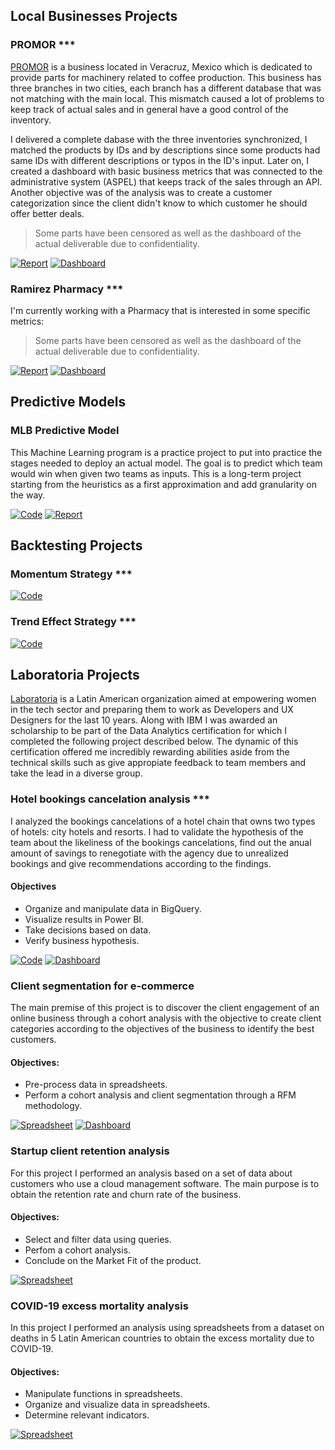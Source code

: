  

## Local Businesses Projects

### PROMOR ***
[PROMOR](https://promor.com.mx) is a business located in Veracruz, Mexico which is dedicated to provide parts for machinery related to coffee production.
This business has three branches in two cities, each branch has a different database that was not matching with the main local. This mismatch caused a lot of problems to keep track of actual sales and in general have a good control of the inventory.

I delivered a complete dabase with the three inventories synchronized, I matched the products by IDs and by descriptions since some products had same IDs with different descriptions or typos in the ID's input. Later on, I created a dashboard with basic business metrics that was connected to the administrative system (ASPEL) that keeps track of the sales through an API. Another objective was of the analysis was to create a customer categorization since the client didn't know to which customer he should offer better deals.

> Some parts have been censored as well as the dashboard of the actual deliverable due to confidentiality.

[![Report](https://cvws.icloud-content.com/B/AXg5-OXV6N5MypLgYsVNKNuitn0WAUp2Fdn_uZ5PbN_FuUC2s4efXc_u/IMG_5646.PNG?o=AlWDX1XYBQzIOEOKvSMwhDCWPPl_TKN32HyDXJsTeg__&v=1&x=3&a=CAogLeL7SXAwj13_cWwW7J0hEDA76RgFbFiGMZ5aGruAAQsSbRDO-IDmkDAYztXc55AwIgEAUgSitn0WWgSfXc_uaiYYt_QPa6YdwtdIZJKv0fDYoS0s2gqrbPmldktBCFB-7U4TihmUCXImOx5IH9Kyi8BSKl0R9P6DmGGfCGbUWpJj23tNZl2wGI7tPay0ixs&e=1653779933&fl=&r=1807db34-0e43-4164-810c-1ec0057374ee-1&k=8-oJGKVuBJOzoU2YjGwsyw&ckc=com.apple.clouddocs&ckz=com.apple.CloudDocs&p=52&s=7mUqGhbW8v04c60IX6JsWl6GLdM&cd=i)](https://docs.google.com/spreadsheets/d/1ZbB07an2mklNE_1gVujuGXXZtEe_N16yXlmU3rGZLLk/edit?usp=sharing) [![Dashboard](https://cvws.icloud-content.com/B/ARZWI-dpC0Pv5vGG9p53-kohBipHAfKaIQnF5_OOcZE27_Zp2BDpUmEQ/IMG_5648.PNG?o=Amzydar0V098kybAETSgOh7TUE63c6eqVG46HTCfeNjY&v=1&x=3&a=CAogc1INHIQi1wWm8s3Y61CYUQdajXrE-jBWx6So3sd7ujASbRDW-IDmkDAY1tXc55AwIgEAUgQhBipHWgTpUmEQaiZ_cwR-Wjlv1B0nrf5e2yo92Z2zDlO2_FjvAEPCAKLoRdSeYHkL4nImwXorOO0N6FXUC0XzY1PozCoA3RzoKFe50sV1zhtq--_Mim7ACis&e=1653779933&fl=&r=1807db34-0e43-4164-810c-1ec0057374ee-1&k=QRk2vViYQ_-CAFECbJLsLA&ckc=com.apple.clouddocs&ckz=com.apple.CloudDocs&p=52&s=RrYW2iFZ6LPqnsFxFalMOW2yekY&cd=i)](https://docs.google.com/spreadsheets/d/1ZbB07an2mklNE_1gVujuGXXZtEe_N16yXlmU3rGZLLk/edit?usp=sharing)

### Ramirez Pharmacy ***

I'm currently working with a Pharmacy that is interested in some specific metrics:

> Some parts have been censored as well as the dashboard of the actual deliverable due to confidentiality.

[![Report](https://cvws.icloud-content.com/B/AXg5-OXV6N5MypLgYsVNKNuitn0WAUp2Fdn_uZ5PbN_FuUC2s4efXc_u/IMG_5646.PNG?o=AlWDX1XYBQzIOEOKvSMwhDCWPPl_TKN32HyDXJsTeg__&v=1&x=3&a=CAogLeL7SXAwj13_cWwW7J0hEDA76RgFbFiGMZ5aGruAAQsSbRDO-IDmkDAYztXc55AwIgEAUgSitn0WWgSfXc_uaiYYt_QPa6YdwtdIZJKv0fDYoS0s2gqrbPmldktBCFB-7U4TihmUCXImOx5IH9Kyi8BSKl0R9P6DmGGfCGbUWpJj23tNZl2wGI7tPay0ixs&e=1653779933&fl=&r=1807db34-0e43-4164-810c-1ec0057374ee-1&k=8-oJGKVuBJOzoU2YjGwsyw&ckc=com.apple.clouddocs&ckz=com.apple.CloudDocs&p=52&s=7mUqGhbW8v04c60IX6JsWl6GLdM&cd=i)](https://docs.google.com/spreadsheets/d/1ZbB07an2mklNE_1gVujuGXXZtEe_N16yXlmU3rGZLLk/edit?usp=sharing) [![Dashboard](https://cvws.icloud-content.com/B/ARZWI-dpC0Pv5vGG9p53-kohBipHAfKaIQnF5_OOcZE27_Zp2BDpUmEQ/IMG_5648.PNG?o=Amzydar0V098kybAETSgOh7TUE63c6eqVG46HTCfeNjY&v=1&x=3&a=CAogc1INHIQi1wWm8s3Y61CYUQdajXrE-jBWx6So3sd7ujASbRDW-IDmkDAY1tXc55AwIgEAUgQhBipHWgTpUmEQaiZ_cwR-Wjlv1B0nrf5e2yo92Z2zDlO2_FjvAEPCAKLoRdSeYHkL4nImwXorOO0N6FXUC0XzY1PozCoA3RzoKFe50sV1zhtq--_Mim7ACis&e=1653779933&fl=&r=1807db34-0e43-4164-810c-1ec0057374ee-1&k=QRk2vViYQ_-CAFECbJLsLA&ckc=com.apple.clouddocs&ckz=com.apple.CloudDocs&p=52&s=RrYW2iFZ6LPqnsFxFalMOW2yekY&cd=i)](https://docs.google.com/spreadsheets/d/1ZbB07an2mklNE_1gVujuGXXZtEe_N16yXlmU3rGZLLk/edit?usp=sharing)

## Predictive Models

### MLB Predictive Model

This Machine Learning program is a practice project to put into practice the stages needed to deploy an actual model. The goal is to predict which team would win when given two teams as inputs. This is a long-term project starting from the heuristics as a first approximation and add granularity on the way.

[![Code](https://cvws.icloud-content.com/B/AZnFkYb3ps6-Vp9BVHdUS93y7okHAeIDCSUdFJ9W2DsTlJuAmxHtIFmX/IMG_5650.PNG?o=AtrsHJooBsIX-K5hAoMNw8kbenDAvM0LpCWcrNhijOx4&v=1&x=3&a=CAogeKxOTw-XKNi2b3vY0CgCu6Rn_8FAWtXQiXobGu-MMecSbRDd-IDmkDAY3dXc55AwIgEAUgTy7okHWgTtIFmXaia33w3PoZxF4fbmsN_2K4Dy1AeiHD3wBEHBw5VplqCrnSsV59AsRHImG3BltX6p1fUCbwkifrbIBnGq9Phv19qgseMsyrphHl5M9XDKV9c&e=1653779933&fl=&r=1807db34-0e43-4164-810c-1ec0057374ee-1&k=JDHLOgVVjcP_aT4KdQMjug&ckc=com.apple.clouddocs&ckz=com.apple.CloudDocs&p=52&s=DPlidYqvO0jdGQynU_7UyETdx30&cd=i)](https://colab.research.google.com/drive/1q3MHa6aR42RO2Oi57NQQaj4PcJbPJbSo?usp=sharing) [![Report](https://cvws.icloud-content.com/B/AXg5-OXV6N5MypLgYsVNKNuitn0WAUp2Fdn_uZ5PbN_FuUC2s4efXc_u/IMG_5646.PNG?o=AlWDX1XYBQzIOEOKvSMwhDCWPPl_TKN32HyDXJsTeg__&v=1&x=3&a=CAogLeL7SXAwj13_cWwW7J0hEDA76RgFbFiGMZ5aGruAAQsSbRDO-IDmkDAYztXc55AwIgEAUgSitn0WWgSfXc_uaiYYt_QPa6YdwtdIZJKv0fDYoS0s2gqrbPmldktBCFB-7U4TihmUCXImOx5IH9Kyi8BSKl0R9P6DmGGfCGbUWpJj23tNZl2wGI7tPay0ixs&e=1653779933&fl=&r=1807db34-0e43-4164-810c-1ec0057374ee-1&k=8-oJGKVuBJOzoU2YjGwsyw&ckc=com.apple.clouddocs&ckz=com.apple.CloudDocs&p=52&s=7mUqGhbW8v04c60IX6JsWl6GLdM&cd=i)](https://docs.google.com/document/d/1QmgKjw-mA4BUdXz2Nuglfu4niZjQxBFn05iG_XWR9-k/edit?usp=sharing)

## Backtesting Projects

### Momentum Strategy ***

[![Code](https://cvws.icloud-content.com/B/AZnFkYb3ps6-Vp9BVHdUS93y7okHAeIDCSUdFJ9W2DsTlJuAmxHtIFmX/IMG_5650.PNG?o=AtrsHJooBsIX-K5hAoMNw8kbenDAvM0LpCWcrNhijOx4&v=1&x=3&a=CAogeKxOTw-XKNi2b3vY0CgCu6Rn_8FAWtXQiXobGu-MMecSbRDd-IDmkDAY3dXc55AwIgEAUgTy7okHWgTtIFmXaia33w3PoZxF4fbmsN_2K4Dy1AeiHD3wBEHBw5VplqCrnSsV59AsRHImG3BltX6p1fUCbwkifrbIBnGq9Phv19qgseMsyrphHl5M9XDKV9c&e=1653779933&fl=&r=1807db34-0e43-4164-810c-1ec0057374ee-1&k=JDHLOgVVjcP_aT4KdQMjug&ckc=com.apple.clouddocs&ckz=com.apple.CloudDocs&p=52&s=DPlidYqvO0jdGQynU_7UyETdx30&cd=i)](https://docs.google.com/spreadsheets/d/1ZbB07an2mklNE_1gVujuGXXZtEe_N16yXlmU3rGZLLk/edit?usp=sharing)

### Trend Effect Strategy ***

[![Code](https://cvws.icloud-content.com/B/AZnFkYb3ps6-Vp9BVHdUS93y7okHAeIDCSUdFJ9W2DsTlJuAmxHtIFmX/IMG_5650.PNG?o=AtrsHJooBsIX-K5hAoMNw8kbenDAvM0LpCWcrNhijOx4&v=1&x=3&a=CAogeKxOTw-XKNi2b3vY0CgCu6Rn_8FAWtXQiXobGu-MMecSbRDd-IDmkDAY3dXc55AwIgEAUgTy7okHWgTtIFmXaia33w3PoZxF4fbmsN_2K4Dy1AeiHD3wBEHBw5VplqCrnSsV59AsRHImG3BltX6p1fUCbwkifrbIBnGq9Phv19qgseMsyrphHl5M9XDKV9c&e=1653779933&fl=&r=1807db34-0e43-4164-810c-1ec0057374ee-1&k=JDHLOgVVjcP_aT4KdQMjug&ckc=com.apple.clouddocs&ckz=com.apple.CloudDocs&p=52&s=DPlidYqvO0jdGQynU_7UyETdx30&cd=i)](https://docs.google.com/spreadsheets/d/1ZbB07an2mklNE_1gVujuGXXZtEe_N16yXlmU3rGZLLk/edit?usp=sharing)

## Laboratoria Projects

[Laboratoria](https://www.laboratoria.la/en) is a Latin American organization aimed at empowering women in the tech sector and preparing them to work as Developers and UX Designers for the last 10 years. Along with IBM I was awarded an scholarship to be part of the Data Analytics certification for which I completed the following project described below. The dynamic of this certification offered me incredibly rewarding abilities aside from the technical skills such as give appropiate feedback to team members and take the lead in a diverse group.

### Hotel bookings cancelation analysis ***

I analyzed the bookings cancelations of a hotel chain that owns two types of hotels: city hotels and resorts. I had to validate the hypothesis of the team about the likeliness of the bookings cancelations, find out the anual amount of savings to renegotiate with the agency due to unrealized bookings and give recommendations according to the findings.

#### Objectives
  - Organize and manipulate data in BigQuery.
  - Visualize results in Power BI.
  - Take decisions based on data.
  - Verify business hypothesis.

[![Code](https://cvws.icloud-content.com/B/AZnFkYb3ps6-Vp9BVHdUS93y7okHAeIDCSUdFJ9W2DsTlJuAmxHtIFmX/IMG_5650.PNG?o=AtrsHJooBsIX-K5hAoMNw8kbenDAvM0LpCWcrNhijOx4&v=1&x=3&a=CAogeKxOTw-XKNi2b3vY0CgCu6Rn_8FAWtXQiXobGu-MMecSbRDd-IDmkDAY3dXc55AwIgEAUgTy7okHWgTtIFmXaia33w3PoZxF4fbmsN_2K4Dy1AeiHD3wBEHBw5VplqCrnSsV59AsRHImG3BltX6p1fUCbwkifrbIBnGq9Phv19qgseMsyrphHl5M9XDKV9c&e=1653779933&fl=&r=1807db34-0e43-4164-810c-1ec0057374ee-1&k=JDHLOgVVjcP_aT4KdQMjug&ckc=com.apple.clouddocs&ckz=com.apple.CloudDocs&p=52&s=DPlidYqvO0jdGQynU_7UyETdx30&cd=i)](https://docs.google.com/spreadsheets/d/1ZbB07an2mklNE_1gVujuGXXZtEe_N16yXlmU3rGZLLk/edit?usp=sharing) [![Dashboard](https://cvws.icloud-content.com/B/ARZWI-dpC0Pv5vGG9p53-kohBipHAfKaIQnF5_OOcZE27_Zp2BDpUmEQ/IMG_5648.PNG?o=Amzydar0V098kybAETSgOh7TUE63c6eqVG46HTCfeNjY&v=1&x=3&a=CAogc1INHIQi1wWm8s3Y61CYUQdajXrE-jBWx6So3sd7ujASbRDW-IDmkDAY1tXc55AwIgEAUgQhBipHWgTpUmEQaiZ_cwR-Wjlv1B0nrf5e2yo92Z2zDlO2_FjvAEPCAKLoRdSeYHkL4nImwXorOO0N6FXUC0XzY1PozCoA3RzoKFe50sV1zhtq--_Mim7ACis&e=1653779933&fl=&r=1807db34-0e43-4164-810c-1ec0057374ee-1&k=QRk2vViYQ_-CAFECbJLsLA&ckc=com.apple.clouddocs&ckz=com.apple.CloudDocs&p=52&s=RrYW2iFZ6LPqnsFxFalMOW2yekY&cd=i)](https://docs.google.com/spreadsheets/d/1ZbB07an2mklNE_1gVujuGXXZtEe_N16yXlmU3rGZLLk/edit?usp=sharing)

### Client segmentation for e-commerce

The main premise of this project is to discover the client engagement of an online business through a cohort analysis with the objective to create client categories according to the objectives of the business to identify the best customers.

#### Objectives:
  - Pre-process data in spreadsheets.
  - Perform a cohort analysis and client segmentation through a RFM methodology.

[![Spreadsheet](https://cvws.icloud-content.com/B/AecCjHFoKpyHWycMZwEOb11X4IYlAU_Odo82gt6BLdczThFBl92Agyzz/IMG_5652.PNG?o=AmPnqjInJDcSLVI-JkZuzJ7yO5v6Yj0G1tmz3rHNBTAi&v=1&x=3&a=CAogjye6LJr56GC2VTAla6ChKNZok8O6w8RDTf-zkAwz-yMSbRDl-IDmkDAY5dXc55AwIgEAUgRX4IYlWgSAgyzzaib5se9svB49TeC8neq_E7TBnzm-vSbnVZaP-E5wH6xg0byxSt1S9nIm12anoKTU5pqPIbEic9h_6LvhIAd91mTIGnxX0H-culbeFt3bykM&e=1653779933&fl=&r=1807db34-0e43-4164-810c-1ec0057374ee-1&k=B0tFC2vbb2z8X_tYGyCQew&ckc=com.apple.clouddocs&ckz=com.apple.CloudDocs&p=52&s=dUhYdDsFEhjWNjUiMvkhSJ6xr40&cd=i)](https://docs.google.com/spreadsheets/d/1Fnc8J67xPdacnAQesGHWQTGlq-DqtezNb9ANnGFwK6M/edit?usp=sharing) [![Dashboard](https://cvws.icloud-content.com/B/ARZWI-dpC0Pv5vGG9p53-kohBipHAfKaIQnF5_OOcZE27_Zp2BDpUmEQ/IMG_5648.PNG?o=Amzydar0V098kybAETSgOh7TUE63c6eqVG46HTCfeNjY&v=1&x=3&a=CAogc1INHIQi1wWm8s3Y61CYUQdajXrE-jBWx6So3sd7ujASbRDW-IDmkDAY1tXc55AwIgEAUgQhBipHWgTpUmEQaiZ_cwR-Wjlv1B0nrf5e2yo92Z2zDlO2_FjvAEPCAKLoRdSeYHkL4nImwXorOO0N6FXUC0XzY1PozCoA3RzoKFe50sV1zhtq--_Mim7ACis&e=1653779933&fl=&r=1807db34-0e43-4164-810c-1ec0057374ee-1&k=QRk2vViYQ_-CAFECbJLsLA&ckc=com.apple.clouddocs&ckz=com.apple.CloudDocs&p=52&s=RrYW2iFZ6LPqnsFxFalMOW2yekY&cd=i)](https://datastudio.google.com/reporting/f5e05ee7-ddb1-49b4-9020-27d00dbf3862)

### Startup client retention analysis

For this project I performed an analysis based on a set of data about customers who use a cloud management software. The main purpose is to obtain the retention rate and churn rate of the business.

#### Objectives:
  - Select and filter data using queries.
  - Perfom a cohort analysis.
  - Conclude on the Market Fit of the product.

[![Spreadsheet](https://cvws.icloud-content.com/B/AecCjHFoKpyHWycMZwEOb11X4IYlAU_Odo82gt6BLdczThFBl92Agyzz/IMG_5652.PNG?o=AmPnqjInJDcSLVI-JkZuzJ7yO5v6Yj0G1tmz3rHNBTAi&v=1&x=3&a=CAogjye6LJr56GC2VTAla6ChKNZok8O6w8RDTf-zkAwz-yMSbRDl-IDmkDAY5dXc55AwIgEAUgRX4IYlWgSAgyzzaib5se9svB49TeC8neq_E7TBnzm-vSbnVZaP-E5wH6xg0byxSt1S9nIm12anoKTU5pqPIbEic9h_6LvhIAd91mTIGnxX0H-culbeFt3bykM&e=1653779933&fl=&r=1807db34-0e43-4164-810c-1ec0057374ee-1&k=B0tFC2vbb2z8X_tYGyCQew&ckc=com.apple.clouddocs&ckz=com.apple.CloudDocs&p=52&s=dUhYdDsFEhjWNjUiMvkhSJ6xr40&cd=i)](https://drive.google.com/drive/folders/1T_Ge-pKHu73sNytZMQMyHKUAmKRqL2hB?usp=sharing)

### COVID-19 excess mortality analysis

In this project I performed an analysis using spreadsheets from a dataset on deaths in 5 Latin American countries to obtain the excess mortality due to COVID-19. 

#### Objectives:
  - Manipulate functions in spreadsheets.
  - Organize and visualize data in spreadsheets.
  - Determine relevant indicators.

[![Spreadsheet](https://cvws.icloud-content.com/B/AecCjHFoKpyHWycMZwEOb11X4IYlAU_Odo82gt6BLdczThFBl92Agyzz/IMG_5652.PNG?o=AmPnqjInJDcSLVI-JkZuzJ7yO5v6Yj0G1tmz3rHNBTAi&v=1&x=3&a=CAogjye6LJr56GC2VTAla6ChKNZok8O6w8RDTf-zkAwz-yMSbRDl-IDmkDAY5dXc55AwIgEAUgRX4IYlWgSAgyzzaib5se9svB49TeC8neq_E7TBnzm-vSbnVZaP-E5wH6xg0byxSt1S9nIm12anoKTU5pqPIbEic9h_6LvhIAd91mTIGnxX0H-culbeFt3bykM&e=1653779933&fl=&r=1807db34-0e43-4164-810c-1ec0057374ee-1&k=B0tFC2vbb2z8X_tYGyCQew&ckc=com.apple.clouddocs&ckz=com.apple.CloudDocs&p=52&s=dUhYdDsFEhjWNjUiMvkhSJ6xr40&cd=i)](https://docs.google.com/spreadsheets/d/1ZbB07an2mklNE_1gVujuGXXZtEe_N16yXlmU3rGZLLk/edit?usp=sharing)

